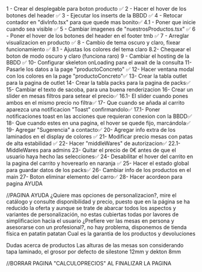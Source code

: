  
 1 - Crear el desplegable para boton producto ✅
 2 - Hacer el hover de los botones del header ✅
 3 - Ejecutar los inserts de la BBDD ✅
 4 - Retocar contador en "divInfo.tsx" para que quede mas bonito✅
  4.1 - Poner que inicie cuando sea visible ✅
 5 - Cambiar imagenes de "nuestrosProductos.tsx" ✅
 6 - Poner el hover de los botones del header en el footer tmb ✅
 7 - Arreglar visualizacion en producto ✅
 8 - Cambio de tema oscuro y claro, fixear funcionamiento ✅
 8.1 - Ajustas los colores del tema claro 
 8.2- Chequear el boton de modo oscuro y claro (funciona raro)
 9 - Cambiar el hosting de la BBDD ✅
 10- Configurar skeleton onLoading para el await de la consulta
 11- Pasarle los datos a la page "productoConcreto" ✅
 12- Hacer ventana modal con los colores en la page "productoConcreto"✅
 13- Crear la tabla outlet para la pagina de outlet
 14- Crear la tabla packs para la pagina de packs✅
 15- Cambiar el texto de sacoba, para una buena renderizacion
 16- Crear un slider en mesas filtros para setear el precio✅
  16.1- El slider cuando pones ambos en el mismo precio no filtra✅
 17- Que cuando se añada al carrito aparezca una notificacion "Toast" confirmandolo✅
  17.1- Poner notificaciones toast en las acciones que requieran conexion con la BBDD✅
 18- Que cuando estes en una pagina, el hover se quede fijo, marcándola✅
 19- Agregar "Sugerencia" a contacto✅
 20- Agregar info extra de los laminados en el display de colores ✅
 21- Modificar precio mesas con patas de alta estabilidad ✅
 22- Hacer "middleWares" de autorizacion✅
  22.1- MiddleWares para admins
 23- Quitar el precio de 0€ antes de que el usuario haya hecho las selecciones✅
 24- Desabilitar el hover del carrito en la pagina del carrito y hoverearlo en naranja ✅
 25- Hacer el estado global para guardar datos de los packs✅
 26- Cambiar info de los productos en el main
 27- Boton eliminar elemento del carro✅
 28- Hacer acordeon para pagina AYUDA

//PAGINA AYUDA
¿Quiere mas opciones de personalizacion?, mire el catálogo y consulte disponibilidad y precio, puesto que en la página se ha reducido la oferta y aunque se trate de abarcar todos los aspectos y variantes de personalización, no estas cubiertas todas por lavores de simplificacion hacia el usuario
¿Prefiere ver las mesas en persona y asesorarse con un profesional?, no hay problema, disponemos de tienda física en patatin patatan
Cual es la garantia de los productos y devoluciones

Dudas acerca de productos
    Las alturas de las mesas son considerando tapa laminado, el grosor por defecto de silestone 12mm y dekton 8mm

//BORRAR PAGINA "CALCULOPRECIOS" AL FINALIZAR LA PAGINA

